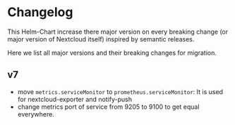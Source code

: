 # Changelog

This Helm-Chart increase there major version on every breaking change (or major version of Nextcloud itself) inspired by semantic releases.

Here we list all major versions and their breaking changes for migration.


## v7

- move `metrics.serviceMonitor` to `prometheus.serviceMonitor`: It is used for nextcloud-exporter and notify-push
- change metrics port of service from 9205 to 9100 to get equal everywhere.
